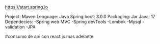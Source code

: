 https://start.spring.io

Project: Maven
Lenguage: Java
Spring boot: 3.0.0
Packaging: Jar
Java: 17
Dependecies:
-Spring web MVC
-Spring devTools
-Lombok
-Mysql 
-validation
-JPA


#consumo de api con react js mas adelante

